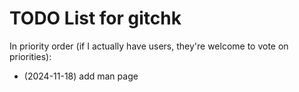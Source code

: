 # TODO List for gitchk

In priority order (if I actually have users, they're welcome to vote on
priorities):

- (2024-11-18) add man page

